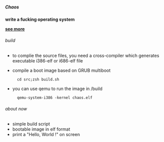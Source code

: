 ##### Chaos

**write a fucking operating system**

**[see more](https://tocreate.app/2018/09/21/OperatingSystem/)**

###### build

* to complie the source files, you need a cross-compiler which generates executable i386-elf or i686-elf file

* compile a boot image based on GRUB multiboot


		cd src;zsh build.sh	


* you can use qemu to run the image in /build


		qemu-system-i386 -kernel chaos.elf	
		

###### about now

* simple build script
* bootable image in elf format
* print a "Hello, World !" on screen